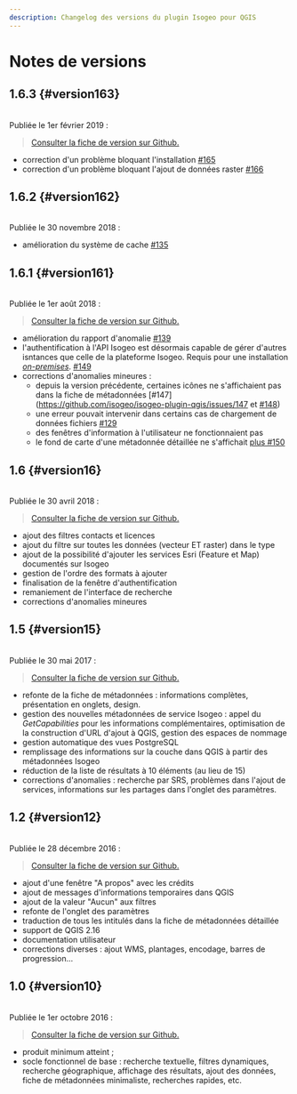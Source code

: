 ```yaml
---
description: Changelog des versions du plugin Isogeo pour QGIS
---
```


# Notes de versions


<!-- timeline -->

## 1.6.3 {#version163}

<br> Publiée le 1er février 2019 :

> [Consulter la fiche de version sur Github.](https://github.com/isogeo/isogeo-plugin-qgis/milestone/8?closed=1)

* correction d'un problème bloquant l'installation [#165](https://github.com/isogeo/isogeo-plugin-qgis/issues/165)
* correction d'un problème bloquant l'ajout de données raster [#166](https://github.com/isogeo/isogeo-plugin-qgis/issues/166)

<!-- /timeline -->

<!-- timeline -->

## 1.6.2 {#version162}

<br> Publiée le 30 novembre 2018 :

* amélioration du système de cache [#135](https://github.com/isogeo/isogeo-plugin-qgis/issues/135)

<!-- /timeline -->

<!-- timeline -->

## 1.6.1 {#version161}

<br> Publiée le 1er août 2018 :

> [Consulter la fiche de version sur Github.](https://github.com/isogeo/isogeo-plugin-qgis/milestone/7?closed=1)

* amélioration du rapport d'anomalie [#139](https://github.com/isogeo/isogeo-plugin-qgis/issues/139#issuecomment-405258056)
* l'authentification à l'API Isogeo est désormais capable de gérer d'autres isntances que celle de la plateforme Isogeo. Requis pour une installation [_on-premises_](https://fr.wikipedia.org/wiki/Auto-h%C3%A9bergement_(Internet)). [#149](https://github.com/isogeo/isogeo-plugin-qgis/issues/149)
* corrections d'anomalies mineures :
    - depuis la version précédente, certaines icônes ne s'affichaient pas dans la fiche de métadonnées [#147](https://github.com/isogeo/isogeo-plugin-qgis/issues/147 et [#148](https://github.com/isogeo/isogeo-plugin-qgis/issues/148))
    - une erreur pouvait intervenir dans certains cas de chargement de données fichiers [#129](https://github.com/isogeo/isogeo-plugin-qgis/issues/129)
    - des fenêtres d'information à l'utilisateur ne fonctionnaient pas
    - le fond de carte d'une métadonnée détaillée ne s'affichait [plus #150](https://github.com/isogeo/isogeo-plugin-qgis/issues/150)

<!-- /timeline -->

<!-- timeline -->

## 1.6 {#version16}

<br> Publiée le 30 avril 2018 :

> [Consulter la fiche de version sur Github.](https://github.com/isogeo/isogeo-plugin-qgis/milestone/6?closed=1)

* ajout des filtres contacts et licences
* ajout du filtre sur toutes les données (vecteur ET raster) dans le type
* ajout de la possibilité d'ajouter les services Esri (Feature et Map) documentés sur Isogeo
* gestion de l'ordre des formats à ajouter
* finalisation de la fenêtre d'authentification
* remaniement de l'interface de recherche
* corrections d'anomalies mineures

<!-- /timeline -->

<!-- timeline -->

## 1.5 {#version15}

<br> Publiée le 30 mai 2017 :

> [Consulter la fiche de version sur Github.](https://github.com/isogeo/isogeo-plugin-qgis/milestone/5?closed=1)

* refonte de la fiche de métadonnées : informations complètes, présentation en onglets, design.
* gestion des nouvelles métadonnées de service Isogeo : appel du _GetCapabilities_ pour les informations complémentaires, optimisation de la construction d'URL d'ajout à QGIS, gestion des espaces de nommage
* gestion automatique des vues PostgreSQL
* remplissage des informations sur la couche dans QGIS à partir des métadonnées Isogeo
* réduction de la liste de résultats à 10 éléments (au lieu de 15)
* corrections d'anomalies : recherche par SRS, problèmes dans l'ajout de services, informations sur les partages dans l'onglet des paramètres.

<!-- /timeline -->
<!-- timeline -->

## 1.2 {#version12}

<br> Publiée le 28 décembre 2016 :

> [Consulter la fiche de version sur Github.](https://github.com/isogeo/isogeo-plugin-qgis/milestone/2?closed=1)

* ajout d'une fenêtre "A propos" avec les crédits
* ajout de messages d'informations temporaires dans QGIS
* ajout de la valeur "Aucun" aux filtres
* refonte de l'onglet des paramètres
* traduction de tous les intitulés dans la fiche de métadonnées détaillée
* support de QGIS 2.16
* documentation utilisateur
* corrections diverses : ajout WMS, plantages, encodage, barres de progression...

<!-- /timeline -->
<!-- timeline -->

## 1.0 {#version10}

<br> Publiée le 1er octobre 2016 :

> [Consulter la fiche de version sur Github.](https://github.com/isogeo/isogeo-plugin-qgis/milestone/1?closed=1)

* produit minimum atteint ;
* socle fonctionnel de base : recherche textuelle, filtres dynamiques, recherche géographique, affichage des résultats, ajout des données, fiche de métadonnées minimaliste, recherches rapides, etc.

<!-- /timeline -->
